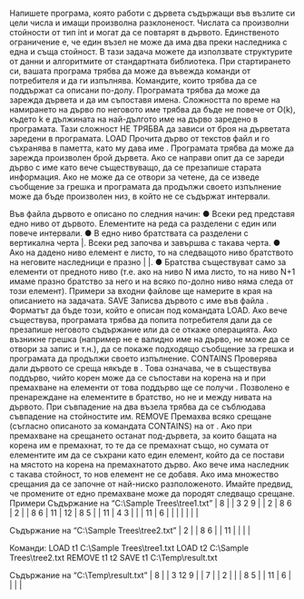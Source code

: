 Напишете програма, която работи с дървета съдържащи във възлите си цели числа и имащи произволна разклоненост. Числата са произволни стойности от тип int и могат да се повтарят в дървото. Единственото ограничение е, че един възел не може да има два преки наследника с една и съща стойност. 
В тази задача можете да използвате структурите от данни и алгоритмите от стандартната библиотека.
При стартирането си, вашата програма трябва да може да въвежда команди от потребителя и да ги изпълнява. Командите, които трябва да се поддържат са описани по-долу.
Програмата трябва да може да зарежда дървета и да им съпоставя имена. Сложността по време на намирането на дърво по неговото име трябва да бъде не повече от O(k), където k е дължината на най-дългото име на дърво заредено в програмата. Тази сложност НЕ ТРЯБВА да зависи от броя на дърветата заредени в програмата.
LOAD <name> <file>
Прочита дърво от текстов файл <file> и го съхранява в паметта, като му дава име <name>. Програмата трябва да може да зарежда произволен брой дървета. Ако се направи опит да се зареди дърво с име като вече съществуващо, да се презапише старата информация. Ако <file> не може да се отвори за четене, да се изведе съобщение за грешка и програмата да продължи своето изпълнение
<name> може да бъде произволен низ, в който не се съдържат интервали.
 
Във файла дървото е описано по следния начин:
●       Всеки ред представя едно ниво от дървото. Елементите на реда са разделени с един или повече интервали.
●       В едно ниво братствата са разделени с вертикална черта |. Всеки ред започва и завършва с такава черта.
●       Ако на дадено ниво елемент е листо, то на следващото ниво братството на неговите наследници е празно | |.
●       Братства съществуват само за елементи от предното ниво (т.е. ако на ниво N има листо, то на ниво N+1 имаме празно братство за него и на всяко по-долно ниво няма следа от този елемент).
Примери за входни файлове ще намерите в края на описанието на задачата.
SAVE <name> <file>
Записва дървото с име <name> във файла <file>. Форматът да бъде този, който е описан под командата LOAD. Ако <file> вече съществува, програмата трябва да попита потребителя дали да се презапише неговото съдържание или да се откаже операцията. Ако възникне грешка (например <name> не е валидно име на дърво, <file> не може да се отвори за запис и т.н.), да се покаже подходящо съобщение за грешка и програмата да продължи своето изпълнение.
CONTAINS <tree1> <tree2>
Проверява дали дървото <tree2> се среща някъде в <tree1>. Това означава, че в <tree1> съществува поддърво, чийто корен може да се съпостави на корена на <tree2> и при премахване на елементи от това поддърво ще се получи <tree2>. Позволено е пренареждане на елементите в братство, но не и между нивата на дървото. При съвпадение на два възела трябва да се съблюдава съвпадение на стойностите им.
REMOVE <tree1> <tree2>
Премахва всяко срещане (съгласно описаното за командата CONTAINS) на <tree2> от <tree1>. Ако при премахване на срещането останат под-дървета, за които бащата на корена им е премахнат, то те да се премахнат също, но сумата от елементите им да се съхрани като един елемент, който да се постави на мястото на корена на премахнатото дърво. Ако вече има наследник с такава стойност, то нов елемент не се добавя. Ако има множество срещания да се започне от най-ниско разположеното. Имайте предвид, че промените от едно премахване може да породят следващо срещане.
Примери
Съдържание на “C:\Sample Trees\tree1.txt”
| 8 |
| 3 2 9 |
| 2 | 8 6 | 2 |
| 8 6 | 11 | 12 | 8 5 |
| 11 | 4 3 | | | 11 | 6 |
| | | | | |
 
Съдържание на “C:\Sample Trees\tree2.txt”
| 2 |
| 8 6 |
| 11 | |
| |
 
Команди:
LOAD t1 C:\Sample Trees\tree1.txt
LOAD t2 C:\Sample Trees\tree2.txt
REMOVE t1 t2
SAVE t1 C:\Temp\result.txt
 
Съдържание на “C:\Temp\result.txt”
| 8 |
| 3 12 9 |
| 7 | | 2 |
| | 8 5 |
| 11 | 6 |
| | |
